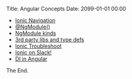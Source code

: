 Title: Angular Concepts
Date: 2099-01-01 00:00

* [Ionic Navigation](https://ionicframework.com/docs/components/#navigation)
* [@NgModule()](https://angular.io/guide/ngmodule-faq#whats-the-difference-between-angular-and-javascript-modules)
* [NgModule kinds](https://angular.io/guide/ngmodule-faq#what-kinds-of-modules-should-i-have-and-how-should-i-use-them)
* [3rd party libs and type defs](https://ionicframework.com/docs/developer-resources/third-party-libs/)
* [Ionic Troubleshoot](https://ionicframework.com/docs/troubleshooting/)
* [Ionic on Slack!](http://ionicworldwide.herokuapp.com/)
* [DI in Angular](https://ionicframework.com/docs/troubleshooting/#multiple-instances-of-a-provider)

The End.